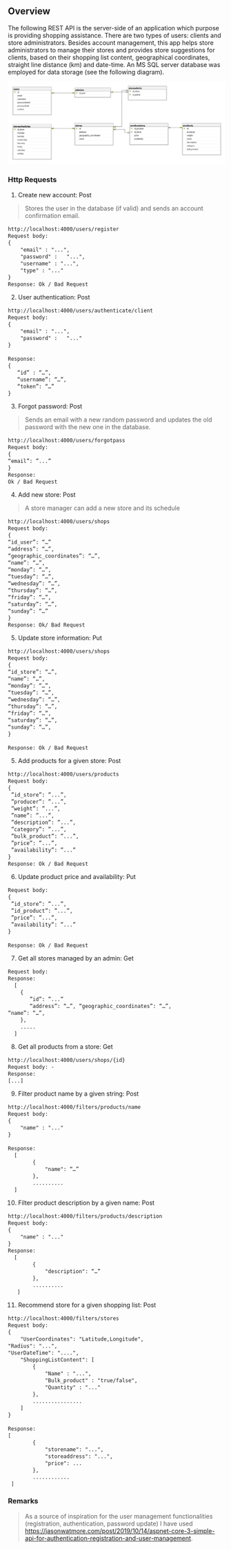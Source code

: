 ## Overview

The following REST API is the server-side of an application which purpose is providing shopping assistance. There are two types of users: clients and store administrators. Besides account management, this app helps store administrators to manage their stores and provides store suggestions for clients, based on their shopping list content, geographical coordinates, straight line distance (km) and date-time. 
An MS SQL server database was employed for data storage (see the following diagram).

![](imgs/database_diagram.jpg)

### Http Requests

1. Create new account: Post
>Stores the user in the database (if valid) and sends an account confirmation email.
```
http://localhost:4000/users/register
Request body: 
{
    "email" : "...",
    "password" :   "...",
    "username" : "...",
    "type" : "..."
}
Response: Ok / Bad Request
```
2. User authentication: Post
```
http://localhost:4000/users/authenticate/client
Request body:
{
    "email" : "...",
    "password" :   "..."
}

Response:
{
   “id” : “…”,
   “username”: “…”,
   “token”: “…”
}

```
3. Forgot password: Post
>Sends an email with a new random password and updates the old password with the new one in the database.
```
http://localhost:4000/users/forgotpass
Request body:
{
“email”: ”...”
}
Response:
Ok / Bad Request
```
4. Add new store: Post
>A store manager can add a new store and its schedule
```
http://localhost:4000/users/shops
Request body:
{
“id_user”: “…”
“address”: “…”,
“geographic_coordinates”: “…”,
“name”: “…”,
“monday”: “…”,
“tuesday”: “…”,
“wednesday”: “…”,
“thursday”: “…”,
“friday”: “…”,
“saturday”: “…”,
“sunday”: “…”
}
Response: Ok/ Bad Request
```
5. Update store information: Put
```
http://localhost:4000/users/shops
Request body:
{
“id_store”: “…”,
“name”: “…”,
“monday”: “…”,
“tuesday”: “…”,
“wednesday”: “…”,
“thursday”: “…”,
“friday”: “…”,
“saturday”: “…”,
“sunday”: “…”,
}

Response: Ok / Bad Request
```
5. Add products for a given store: Post
```
http://localhost:4000/users/products
Request body:
{
 ”id_store”: ”...”,
 ”producer”: ”...”,
 ”weight”: ”...”,
 ”name”: ”...”,
 ”description”: ”...”,
 ”category”: ”...”,
 ”bulk_product”: ”...”,
 ”price”: ”...”,
 ”availability”: ”...”
}
Response: Ok / Bad Request
```
6. Update product price and availability: Put
```
Request body:
{
 ”id_store”: ”...”,
 ”id_product”: ”...”,
 ”price”: ”...”,
 ”availability”: ”...”
}

Response: Ok / Bad Request
```
7. Get all stores managed by an admin: Get
```
Request body:
Response:
  [
    {
       ”id”: ”...”
       “address”: “…”, “geographic_coordinates”: “…”,
“name”: “…”,
    },
    .....
  ]
```
8. Get all products from a store: Get
```
http://localhost:4000/users/shops/{id}
Request body: -
Response:
[...]

```
9. Filter product name by a given string: Post
```
http://localhost:4000/filters/products/name
Request body:
{
    "name" : "..."
}

Response:
  [
        {
            "name": “…”
        },
        ..........
  ]

```
10. Filter product description by a given name: Post
```
http://localhost:4000/filters/products/description
Request body:
{
    "name" : "..."
}
Response:
  [
        {
            "description": “…”
        },
        ..........
   ]

```
11. Recommend store for a given shopping list: Post
```
http://localhost:4000/filters/stores
Request body:
{
    "UserCoordinates": "Latitude,Longitude",
"Radius": "...",
"UserDateTime": "....",
    "ShoppingListContent": [
        {
            "Name" : "...",
            "Bulk_product" : "true/false",
            "Quantity" : "..."              
        },
        ................
    ]
}

Response:
[
        {
            "storename": "...", 
            "storeaddress": "...",
            "price": ...                                                                      
        },
        ............
 ]
```

### Remarks
> As a source of inspiration for the user management functionalities (registration, authentication, password update) I have used https://jasonwatmore.com/post/2019/10/14/aspnet-core-3-simple-api-for-authentication-registration-and-user-management.
